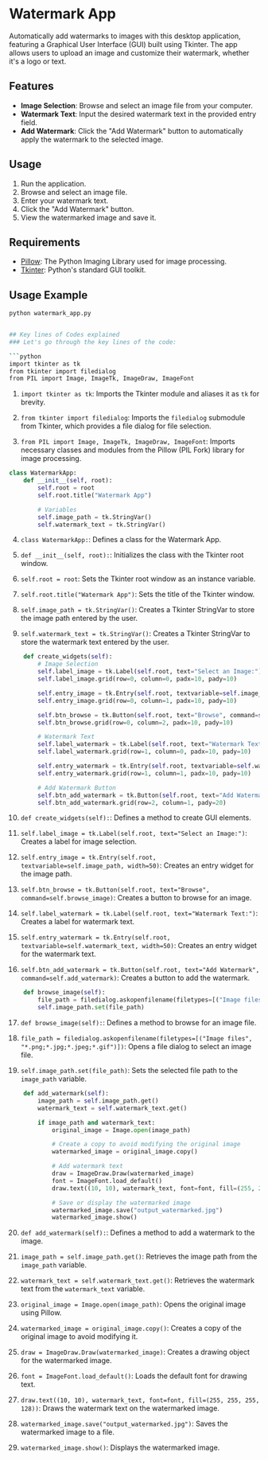 # Watermark App

Automatically add watermarks to images with this desktop application, featuring a Graphical User Interface (GUI) built using Tkinter. The app allows users to upload an image and customize their watermark, whether it's a logo or text.

## Features
- **Image Selection**: Browse and select an image file from your computer.
- **Watermark Text**: Input the desired watermark text in the provided entry field.
- **Add Watermark**: Click the "Add Watermark" button to automatically apply the watermark to the selected image.

## Usage
1. Run the application.
2. Browse and select an image file.
3. Enter your watermark text.
4. Click the "Add Watermark" button.
5. View the watermarked image and save it.

## Requirements
- [Pillow](https://pypi.org/project/Pillow/): The Python Imaging Library used for image processing.
- [Tkinter](https://docs.python.org/3/library/tkinter.html): Python's standard GUI toolkit.

## Usage Example
```bash
python watermark_app.py


## Key lines of Codes explained 
### Let's go through the key lines of the code:

```python
import tkinter as tk
from tkinter import filedialog
from PIL import Image, ImageTk, ImageDraw, ImageFont
```

1. `import tkinter as tk`: Imports the Tkinter module and aliases it as `tk` for brevity.

2. `from tkinter import filedialog`: Imports the `filedialog` submodule from Tkinter, which provides a file dialog for file selection.

3. `from PIL import Image, ImageTk, ImageDraw, ImageFont`: Imports necessary classes and modules from the Pillow (PIL Fork) library for image processing.

```python
class WatermarkApp:
    def __init__(self, root):
        self.root = root
        self.root.title("Watermark App")

        # Variables
        self.image_path = tk.StringVar()
        self.watermark_text = tk.StringVar()
```

4. `class WatermarkApp:`: Defines a class for the Watermark App.

5. `def __init__(self, root):`: Initializes the class with the Tkinter root window.

6. `self.root = root`: Sets the Tkinter root window as an instance variable.

7. `self.root.title("Watermark App")`: Sets the title of the Tkinter window.

8. `self.image_path = tk.StringVar()`: Creates a Tkinter StringVar to store the image path entered by the user.

9. `self.watermark_text = tk.StringVar()`: Creates a Tkinter StringVar to store the watermark text entered by the user.

```python
    def create_widgets(self):
        # Image Selection
        self.label_image = tk.Label(self.root, text="Select an Image:")
        self.label_image.grid(row=0, column=0, padx=10, pady=10)

        self.entry_image = tk.Entry(self.root, textvariable=self.image_path, width=50)
        self.entry_image.grid(row=0, column=1, padx=10, pady=10)

        self.btn_browse = tk.Button(self.root, text="Browse", command=self.browse_image)
        self.btn_browse.grid(row=0, column=2, padx=10, pady=10)

        # Watermark Text
        self.label_watermark = tk.Label(self.root, text="Watermark Text:")
        self.label_watermark.grid(row=1, column=0, padx=10, pady=10)

        self.entry_watermark = tk.Entry(self.root, textvariable=self.watermark_text, width=50)
        self.entry_watermark.grid(row=1, column=1, padx=10, pady=10)

        # Add Watermark Button
        self.btn_add_watermark = tk.Button(self.root, text="Add Watermark", command=self.add_watermark)
        self.btn_add_watermark.grid(row=2, column=1, pady=20)
```

10. `def create_widgets(self):`: Defines a method to create GUI elements.

11. `self.label_image = tk.Label(self.root, text="Select an Image:")`: Creates a label for image selection.

12. `self.entry_image = tk.Entry(self.root, textvariable=self.image_path, width=50)`: Creates an entry widget for the image path.

13. `self.btn_browse = tk.Button(self.root, text="Browse", command=self.browse_image)`: Creates a button to browse for an image.

14. `self.label_watermark = tk.Label(self.root, text="Watermark Text:")`: Creates a label for watermark text.

15. `self.entry_watermark = tk.Entry(self.root, textvariable=self.watermark_text, width=50)`: Creates an entry widget for the watermark text.

16. `self.btn_add_watermark = tk.Button(self.root, text="Add Watermark", command=self.add_watermark)`: Creates a button to add the watermark.

```python
    def browse_image(self):
        file_path = filedialog.askopenfilename(filetypes=[("Image files", "*.png;*.jpg;*.jpeg;*.gif")])
        self.image_path.set(file_path)
```

17. `def browse_image(self):`: Defines a method to browse for an image file.

18. `file_path = filedialog.askopenfilename(filetypes=[("Image files", "*.png;*.jpg;*.jpeg;*.gif")])`: Opens a file dialog to select an image file.

19. `self.image_path.set(file_path)`: Sets the selected file path to the `image_path` variable.

```python
    def add_watermark(self):
        image_path = self.image_path.get()
        watermark_text = self.watermark_text.get()

        if image_path and watermark_text:
            original_image = Image.open(image_path)

            # Create a copy to avoid modifying the original image
            watermarked_image = original_image.copy()

            # Add watermark text
            draw = ImageDraw.Draw(watermarked_image)
            font = ImageFont.load_default()
            draw.text((10, 10), watermark_text, font=font, fill=(255, 255, 255, 128))

            # Save or display the watermarked image
            watermarked_image.save("output_watermarked.jpg")
            watermarked_image.show()
```

20. `def add_watermark(self):`: Defines a method to add a watermark to the image.

21. `image_path = self.image_path.get()`: Retrieves the image path from the `image_path` variable.

22. `watermark_text = self.watermark_text.get()`: Retrieves the watermark text from the `watermark_text` variable.

23. `original_image = Image.open(image_path)`: Opens the original image using Pillow.

24. `watermarked_image = original_image.copy()`: Creates a copy of the original image to avoid modifying it.

25. `draw = ImageDraw.Draw(watermarked_image)`: Creates a drawing object for the watermarked image.

26. `font = ImageFont.load_default()`: Loads the default font for drawing text.

27. `draw.text((10, 10), watermark_text, font=font, fill=(255, 255, 255, 128))`: Draws the watermark text on the watermarked image.

28. `watermarked_image.save("output_watermarked.jpg")`: Saves the watermarked image to a file.

29. `watermarked_image.show()`: Displays the watermarked image.